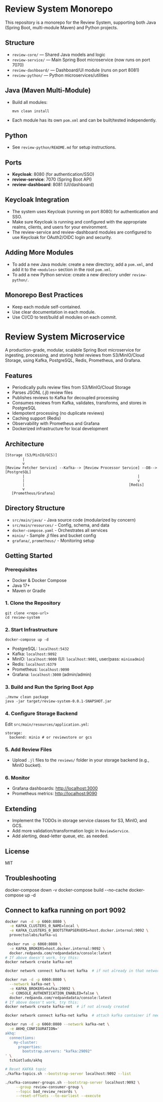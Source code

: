 # Review System Monorepo

This repository is a monorepo for the Review System, supporting both Java (Spring Boot, multi-module Maven) and Python projects.

## Structure

- `review-core/`        — Shared Java models and logic
- `review-service/`     — Main Spring Boot microservice (now runs on port 7070)
- `review-dashboard/`   — Dashboard/UI module (runs on port 8081)
- `review-python/`      — Python microservices/utilities

## Java (Maven Multi-Module)
- Build all modules:
  ```sh
  mvn clean install
  ```
- Each module has its own `pom.xml` and can be built/tested independently.

## Python
- See `review-python/README.md` for setup instructions.

## Ports
- **Keycloak**: 8080 (for authentication/SSO)
- **review-service**: 7070 (Spring Boot API)
- **review-dashboard**: 8081 (UI/dashboard)

## Keycloak Integration
- The system uses Keycloak (running on port 8080) for authentication and SSO.
- Make sure Keycloak is running and configured with the appropriate realms, clients, and users for your environment.
- The review-service and review-dashboard modules are configured to use Keycloak for OAuth2/OIDC login and security.

## Adding More Modules
- To add a new Java module: create a new directory, add a `pom.xml`, and add it to the `<modules>` section in the root `pom.xml`.
- To add a new Python service: create a new directory under `review-python/`.

## Monorepo Best Practices
- Keep each module self-contained.
- Use clear documentation in each module.
- Use CI/CD to test/build all modules on each commit.

# Review System Microservice

A production-grade, modular, scalable Spring Boot microservice for ingesting, processing, and storing hotel reviews from S3/MinIO/Cloud Storage, using Kafka, PostgreSQL, Redis, Prometheus, and Grafana.

## Features
- Periodically pulls review files from S3/MinIO/Cloud Storage
- Parses JSONL (.jl) review files
- Publishes reviews to Kafka for decoupled processing
- Consumes reviews from Kafka, validates, transforms, and stores in PostgreSQL
- Idempotent processing (no duplicate reviews)
- Caching support (Redis)
- Observability with Prometheus and Grafana
- Dockerized infrastructure for local development

## Architecture
```
[Storage (S3/MinIO/GCS)]
        |
        v
[Review Fetcher Service] --Kafka--> [Review Processor Service] --DB--> [PostgreSQL]
        |                                                    |
        |                                                    v
        |                                                [Redis]
        v
   [Prometheus/Grafana]
```

## Directory Structure
- `src/main/java/` - Java source code (modularized by concern)
- `src/main/resources/` - Config, schema, and data
- `docker-compose.yaml` - Orchestrates all services
- `minio/` - Sample .jl files and bucket config
- `grafana/`, `prometheus/` - Monitoring setup

## Getting Started

### Prerequisites
- Docker & Docker Compose
- Java 17+
- Maven or Gradle

### 1. Clone the Repository
```
git clone <repo-url>
cd review-system
```

### 2. Start Infrastructure
```
docker-compose up -d
```
- PostgreSQL: `localhost:5432`
- Kafka: `localhost:9092`
- MinIO: `localhost:9000` (UI: `localhost:9001`, user/pass: `minioadmin`)
- Redis: `localhost:6379`
- Prometheus: `localhost:9090`
- Grafana: `localhost:3000` (admin/admin)

### 3. Build and Run the Spring Boot App
```
./mvnw clean package
java -jar target/review-system-0.0.1-SNAPSHOT.jar
```

### 4. Configure Storage Backend
Edit `src/main/resources/application.yml`:
```
storage:
  backend: minio # or reviewstore or gcs
```

### 5. Add Review Files
- Upload `.jl` files to the `reviews/` folder in your storage backend (e.g., MinIO bucket).

### 6. Monitor
- Grafana dashboards: [http://localhost:3000](http://localhost:3000)
- Prometheus metrics: [http://localhost:9090](http://localhost:9090)

## Extending
- Implement the TODOs in storage service classes for S3, MinIO, and GCS.
- Add more validation/transformation logic in `ReviewService`.
- Add alerting, dead-letter queue, etc. as needed.

## License
MIT 

## Troubleshooting
docker-compose down -v
docker-compose build --no-cache
docker-compose up -d

## Connect to kafka running on port 9092
```sh
docker run -d -p 6060:8080 \
  -e KAFKA_CLUSTERS_0_NAME=local \
  -e KAFKA_CLUSTERS_0_BOOTSTRAPSERVERS=host.docker.internal:9092 \
  provectuslabs/kafka-ui
  
 docker run -p 6060:8080 \
  -e KAFKA_BROKERS=host.docker.internal:9092 \
  docker.redpanda.com/redpandadata/console:latest
# If above doesn't work, try this:
docker network create kafka-net

docker network connect kafka-net kafka  # if not already in that network

docker run -d -p 6060:8080 \
  --network kafka-net \
  -e KAFKA_BROKERS=kafka:29092 \
  -e CONSOLE_AUTHENTICATION_ENABLED=false \
  docker.redpanda.com/redpandadata/console:latest
# If above doesn't work, try this:
docker network create kafka-net  # if not already created

docker network connect kafka-net kafka  # attach kafka container if needed

docker run -d -p 6060:8080 --network kafka-net \
  -e AKHQ_CONFIGURATION='
akhq:
  connections:
    my-cluster:
      properties:
        bootstrap.servers: "kafka:29092"
' \
  tchiotludo/akhq

# Reset KAFKA topic
./kafka-topics.sh --bootstrap-server localhost:9092 --list

./kafka-consumer-groups.sh --bootstrap-server localhost:9092 \
     --group review-consumer-group \
     --topic bad_review_records \
     --reset-offsets --to-earliest --execute
````